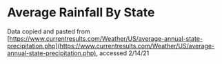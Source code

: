 # Average Rainfall By State

Data copied and pasted from 
[https://www.currentresults.com/Weather/US/average-annual-state-precipitation.php](https://www.currentresults.com/Weather/US/average-annual-state-precipitation.php), 
accessed 2/14/21


